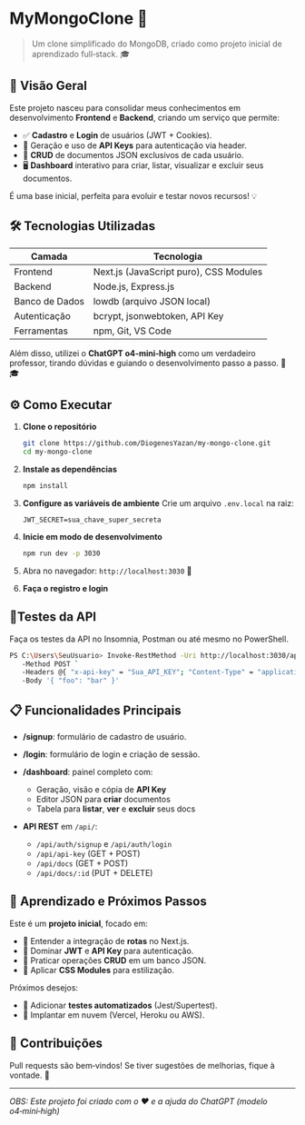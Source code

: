 # MyMongoClone 🐾

> Um clone simplificado do MongoDB, criado como projeto inicial de aprendizado full‑stack. 🎓

## 🚀 Visão Geral

Este projeto nasceu para consolidar meus conhecimentos em desenvolvimento **Frontend** e **Backend**, criando um serviço que permite:

* ✅ **Cadastro** e **Login** de usuários (JWT + Cookies).
* 🔐 Geração e uso de **API Keys** para autenticação via header.
* 📂 **CRUD** de documentos JSON exclusivos de cada usuário.
* 🖥️ **Dashboard** interativo para criar, listar, visualizar e excluir seus documentos.

É uma base inicial, perfeita para evoluir e testar novos recursos! 💡

## 🛠️ Tecnologias Utilizadas

| Camada         | Tecnologia                             |
| -------------- | -------------------------------------- |
| Frontend       | Next.js (JavaScript puro), CSS Modules |
| Backend        | Node.js, Express.js                    |
| Banco de Dados | lowdb (arquivo JSON local)             |
| Autenticação   | bcrypt, jsonwebtoken, API Key          |
| Ferramentas    | npm, Git, VS Code                      |

Além disso, utilizei o **ChatGPT o4‑mini‑high** como um verdadeiro professor, tirando dúvidas e guiando o desenvolvimento passo a passo. 🤖🎓

## ⚙️ Como Executar

1. **Clone o repositório**

   ```bash
   git clone https://github.com/DiogenesYazan/my-mongo-clone.git
   cd my-mongo-clone
   ```
2. **Instale as dependências**

   ```bash
   npm install
   ```
3. **Configure as variáveis de ambiente**
   Crie um arquivo `.env.local` na raiz:

   ```env
   JWT_SECRET=sua_chave_super_secreta
   ```
4. **Inicie em modo de desenvolvimento**

   ```bash
   npm run dev -p 3030
   ```
5. Abra no navegador: `http://localhost:3030` 👀

6. **Faça o registro e login**


## 🧪Testes da API

Faça os testes da API no Insomnia, Postman ou até mesmo no PowerShell.

```BASH
PS C:\Users\SeuUsuario> Invoke-RestMethod -Uri http://localhost:3030/api/docs `
   -Method POST `
   -Headers @{ "x-api-key" = "Sua_API_KEY"; "Content-Type" = "application/json" } `
   -Body '{ "foo": "bar" }'
```


   
## 📋 Funcionalidades Principais

* **/signup**: formulário de cadastro de usuário.
* **/login**: formulário de login e criação de sessão.
* **/dashboard**: painel completo com:

  * Geração, visão e cópia de **API Key**
  * Editor JSON para **criar** documentos
  * Tabela para **listar**, **ver** e **excluir** seus docs
* **API REST** em `/api/`:

  * `/api/auth/signup` e `/api/auth/login`
  * `/api/api-key` (GET + POST)
  * `/api/docs` (GET + POST)
  * `/api/docs/:id` (PUT + DELETE)

## 📖 Aprendizado e Próximos Passos

Este é um **projeto inicial**, focado em:

* 💬 Entender a integração de **rotas** no Next.js.
* 🔐 Dominar **JWT** e **API Key** para autenticação.
* 📂 Praticar operações **CRUD** em um banco JSON.
* 🎨 Aplicar **CSS Modules** para estilização.

Próximos desejos:

* 🧪 Adicionar **testes automatizados** (Jest/Supertest).
* 🚀 Implantar em nuvem (Vercel, Heroku ou AWS).

## 🤝 Contribuições

Pull requests são bem‑vindos! Se tiver sugestões de melhorias, fique à vontade. 👐

---

*OBS: Este projeto foi criado com o ❤️ e a ajuda do ChatGPT (modelo o4‑mini‑high)*
